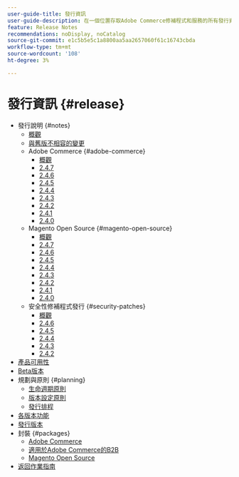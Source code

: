```yaml
---
user-guide-title: 發行資訊
user-guide-description: 在一個位置存取Adobe Commerce修補程式和服務的所有發行資訊。
feature: Release Notes
recommendations: noDisplay, noCatalog
source-git-commit: e1c5b5e5c1a8800aa5aa2657060f61c16743cbda
workflow-type: tm+mt
source-wordcount: '108'
ht-degree: 3%

---
```



# 發行資訊 {#release}

- 發行說明 {#notes}
   - [概觀](release-notes/overview.md)
   - [與舊版不相容的變更](backward-incompatible-changes.md)
   - Adobe Commerce {#adobe-commerce}
      - [概觀](release-notes/commerce/overview.md)
      - [2.4.7](release-notes/commerce/2-4-7.md)
      - [2.4.6](release-notes/commerce/2-4-6.md)
      - [2.4.5](release-notes/commerce/2-4-5.md)
      - [2.4.4](release-notes/commerce/2-4-4.md)
      - [2.4.3](release-notes/commerce/2-4-3.md)
      - [2.4.2](release-notes/commerce/2-4-2.md)
      - [2.4.1](release-notes/commerce/2-4-1.md)
      - [2.4.0](release-notes/commerce/2-4-0.md)
   - Magento Open Source {#magento-open-source}
      - [概觀](release-notes/open-source/overview.md)
      - [2.4.7](release-notes/open-source/2-4-7.md)
      - [2.4.6](release-notes/open-source/2-4-6.md)
      - [2.4.5](release-notes/open-source/2-4-5.md)
      - [2.4.4](release-notes/open-source/2-4-4.md)
      - [2.4.3](release-notes/open-source/2-4-3.md)
      - [2.4.2](release-notes/open-source/2-4-2.md)
      - [2.4.1](release-notes/open-source/2-4-1.md)
      - [2.4.0](release-notes/open-source/2-4-0.md)
   - 安全性修補程式發行 {#security-patches}
      - [概觀](release-notes/security/overview.md)
      - [2.4.6](release-notes/security/2-4-6-patches.md)
      - [2.4.5](release-notes/security/2-4-5-patches.md)
      - [2.4.4](release-notes/security/2-4-4-patches.md)
      - [2.4.3](release-notes/security/2-4-3-patches.md)
      - [2.4.2](release-notes/security/2-4-2-patches.md)
- [產品可用性](product-availability.md)
- [Beta版本](beta.md)
- 規劃與原則 {#planning}
   - [生命週期原則](lifecycle-policy.md)
   - [版本設定原則](versioning-policy.md)
   - [發行排程](schedule.md)
- [各版本功能](features.md)
- [發行版本](versions.md)
- 封裝 {#packages}
   - [Adobe Commerce](packages/adobe-commerce.md)
   - [適用於Adobe Commerce的B2B](packages/adobe-commerce-b2b.md)
   - [Magento Open Source](packages/magento-open-source.md)
- [返回作業指南](https://experienceleague.adobe.com/docs/commerce-operations/operational-guides/home.html)
